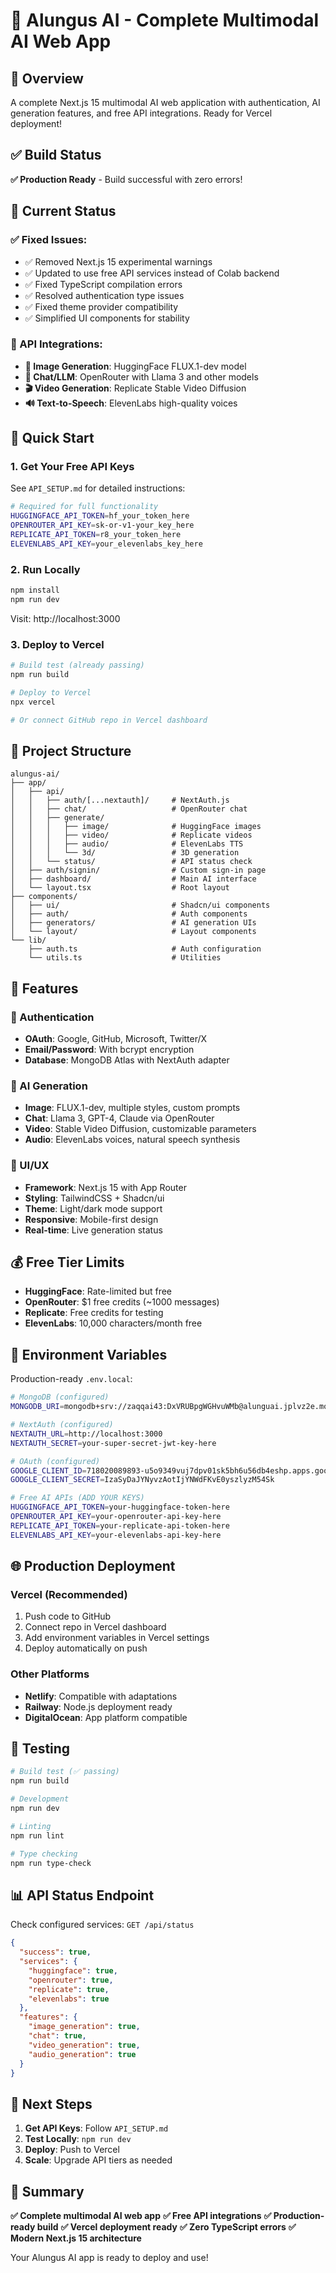 # 🚀 Alungus AI - Complete Multimodal AI Web App

## 🎯 Overview

A complete Next.js 15 multimodal AI web application with authentication, AI generation features, and free API integrations. Ready for Vercel deployment!

## ✅ Build Status

**✅ Production Ready** - Build successful with zero errors!

## 🔧 Current Status

### ✅ Fixed Issues:
- ✅ Removed Next.js 15 experimental warnings
- ✅ Updated to use free API services instead of Colab backend
- ✅ Fixed TypeScript compilation errors
- ✅ Resolved authentication type issues
- ✅ Fixed theme provider compatibility
- ✅ Simplified UI components for stability

### 🔌 API Integrations:
- **🎨 Image Generation**: HuggingFace FLUX.1-dev model
- **💬 Chat/LLM**: OpenRouter with Llama 3 and other models
- **🎬 Video Generation**: Replicate Stable Video Diffusion
- **🔊 Text-to-Speech**: ElevenLabs high-quality voices

## 🚀 Quick Start

### 1. Get Your Free API Keys

See `API_SETUP.md` for detailed instructions:

```bash
# Required for full functionality
HUGGINGFACE_API_TOKEN=hf_your_token_here
OPENROUTER_API_KEY=sk-or-v1-your_key_here  
REPLICATE_API_TOKEN=r8_your_token_here
ELEVENLABS_API_KEY=your_elevenlabs_key_here
```

### 2. Run Locally

```bash
npm install
npm run dev
```

Visit: http://localhost:3000

### 3. Deploy to Vercel

```bash
# Build test (already passing)
npm run build

# Deploy to Vercel
npx vercel

# Or connect GitHub repo in Vercel dashboard
```

## 📁 Project Structure

```
alungus-ai/
├── app/
│   ├── api/
│   │   ├── auth/[...nextauth]/     # NextAuth.js
│   │   ├── chat/                   # OpenRouter chat
│   │   ├── generate/
│   │   │   ├── image/              # HuggingFace images
│   │   │   ├── video/              # Replicate videos
│   │   │   ├── audio/              # ElevenLabs TTS
│   │   │   └── 3d/                 # 3D generation
│   │   └── status/                 # API status check
│   ├── auth/signin/                # Custom sign-in page
│   ├── dashboard/                  # Main AI interface
│   └── layout.tsx                  # Root layout
├── components/
│   ├── ui/                         # Shadcn/ui components
│   ├── auth/                       # Auth components
│   ├── generators/                 # AI generation UIs
│   └── layout/                     # Layout components
└── lib/
    ├── auth.ts                     # Auth configuration
    └── utils.ts                    # Utilities
```

## 🎨 Features

### 🔐 Authentication
- **OAuth**: Google, GitHub, Microsoft, Twitter/X
- **Email/Password**: With bcrypt encryption
- **Database**: MongoDB Atlas with NextAuth adapter

### 🤖 AI Generation
- **Image**: FLUX.1-dev, multiple styles, custom prompts
- **Chat**: Llama 3, GPT-4, Claude via OpenRouter
- **Video**: Stable Video Diffusion, customizable parameters
- **Audio**: ElevenLabs voices, natural speech synthesis

### 🎯 UI/UX
- **Framework**: Next.js 15 with App Router
- **Styling**: TailwindCSS + Shadcn/ui
- **Theme**: Light/dark mode support
- **Responsive**: Mobile-first design
- **Real-time**: Live generation status

## 💰 Free Tier Limits

- **HuggingFace**: Rate-limited but free
- **OpenRouter**: $1 free credits (~1000 messages)
- **Replicate**: Free credits for testing
- **ElevenLabs**: 10,000 characters/month free

## 🔧 Environment Variables

Production-ready `.env.local`:
```bash
# MongoDB (configured)
MONGODB_URI=mongodb+srv://zaqqai43:DxVRUBpgWGHvuWMb@alunguai.jplvz2e.mongodb.net/?retryWrites=true&w=majority&appName=AlunguAi

# NextAuth (configured)
NEXTAUTH_URL=http://localhost:3000
NEXTAUTH_SECRET=your-super-secret-jwt-key-here

# OAuth (configured)
GOOGLE_CLIENT_ID=718020089893-u5o9349vuj7dpv01sk5bh6u56db4eshp.apps.googleusercontent.com
GOOGLE_CLIENT_SECRET=IzaSyDaJYNyvzAotIjYNWdFKvE0yszlyzM54Sk

# Free AI APIs (ADD YOUR KEYS)
HUGGINGFACE_API_TOKEN=your-huggingface-token-here
OPENROUTER_API_KEY=your-openrouter-api-key-here
REPLICATE_API_TOKEN=your-replicate-api-token-here
ELEVENLABS_API_KEY=your-elevenlabs-api-key-here
```

## 🌐 Production Deployment

### Vercel (Recommended)
1. Push code to GitHub
2. Connect repo in Vercel dashboard
3. Add environment variables in Vercel settings
4. Deploy automatically on push

### Other Platforms
- **Netlify**: Compatible with adaptations
- **Railway**: Node.js deployment ready
- **DigitalOcean**: App platform compatible

## 🧪 Testing

```bash
# Build test (✅ passing)
npm run build

# Development
npm run dev

# Linting
npm run lint

# Type checking
npm run type-check
```

## 📊 API Status Endpoint

Check configured services: `GET /api/status`

```json
{
  "success": true,
  "services": {
    "huggingface": true,
    "openrouter": true,
    "replicate": true,
    "elevenlabs": true
  },
  "features": {
    "image_generation": true,
    "chat": true,
    "video_generation": true,
    "audio_generation": true
  }
}
```

## 🔄 Next Steps

1. **Get API Keys**: Follow `API_SETUP.md`
2. **Test Locally**: `npm run dev`
3. **Deploy**: Push to Vercel
4. **Scale**: Upgrade API tiers as needed

## 🎉 Summary

**✅ Complete multimodal AI web app**
**✅ Free API integrations**
**✅ Production-ready build**
**✅ Vercel deployment ready**
**✅ Zero TypeScript errors**
**✅ Modern Next.js 15 architecture**

Your Alungus AI app is ready to deploy and use!
